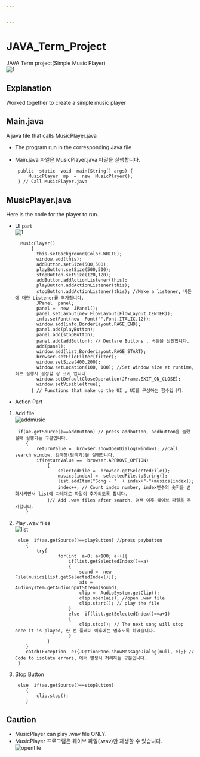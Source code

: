 ```yaml
---


---
```


<h1 id="java_term_project">JAVA_Term_Project</h1>
<p>JAVA Term project(Simple Music Player)<br>
<img src="https://user-images.githubusercontent.com/44791701/48841342-7feeb480-edd4-11e8-81a5-baf1ca53bd55.JPG" alt="1"></p>
<h2 id="explanation">Explanation</h2>
<p>Worked together to create a simple music player</p>
<h2 id="main.java">Main.java</h2>
<p>A java file that calls MusicPlayer.java</p>
<ul>
<li>
<p>The program run in the corresponding Java file</p>
</li>
<li>
<p>Main.java 파일은 MusicPlayer.java 파일을 실행합니다.</p>
<pre><code> public  static  void  main(String[] args) {
     MusicPlayer  mp  =  new  MusicPlayer();
 } // Call MusicPlayer.java
</code></pre>
</li>
</ul>
<h2 id="musicplayer.java">MusicPlayer.java</h2>
<p>Here is the code for the player to run.</p>
<ul>
<li>
<p>UI part<br>
<img src="https://user-images.githubusercontent.com/44791701/48841342-7feeb480-edd4-11e8-81a5-baf1ca53bd55.JPG" alt="1"></p>
<pre><code>  MusicPlayer()
      {
  	    this.setBackground(Color.WHITE);
  	    window.add(this);
  	    addButton.setSize(500,500);
  	    playButton.setSize(500,500);
  	    stopButton.setSize(120,120);	
  	    addButton.addActionListener(this);
  	    playButton.addActionListener(this);
  	    stopButton.addActionListener(this); //Make a listener, 버튼에 대한 Listener를 추가합니다.
  	    JPanel  panel;
  	    panel =  new  JPanel();
  	    panel.setLayout(new FlowLayout(FlowLayout.CENTER));
  	    info.setFont(new  Font("",Font.ITALIC,12));
  	    window.add(info,BorderLayout.PAGE_END);
  	    panel.add(playButton);
  	    panel.add(stopButton);
  	    panel.add(addButton); // Declare Buttons , 버튼을 선언합니다.
  	    add(panel);
  	    window.add(list,BorderLayout.PAGE_START);
  	    browser.setFileFilter(filter);
  	    window.setSize(400,200);
  	    window.setLocation(100, 100); //Set window size at runtime, 최초 실행시 설정할 창 크기 입니다.
  	    window.setDefaultCloseOperation(JFrame.EXIT_ON_CLOSE);
  	    window.setVisible(true);
      } // Functions that make up the UI , UI를 구성하는 함수입니다.
</code></pre>
</li>
<li>
<p>Action Part</p>
</li>
</ul>
<ol>
<li>
<p>Add file<br>
<img src="https://user-images.githubusercontent.com/44791701/48841387-a3196400-edd4-11e8-94e1-122bc32ccab5.JPG" alt="addmusic"></p>
<pre><code> if(ae.getSource()==addButton) // press addbutton, addbutton을 눌렀을때 실행되는 구문입니다.
 	{
 		returnValue =  browser.showOpenDialog(window); //Call search window, 검색창(탐색기)을 실행합니다.
 		if(returnValue ==  browser.APPROVE_OPTION)
 			{
 				selectedFile =  browser.getSelectedFile();
 				musics[index] =  selectedFile.toString();
 				list.addItem("Song - "  + index+"-"+musics[index]);
 				index++; // Count index number, index변수의 숫자를 변화시키면서 list에 차례대로 파일이 추가되도록 합니다.
 			}// Add .wav files after search, 검색 이후 웨이브 파일을 추가합니다.
 	}
</code></pre>
</li>
<li>
<p>Play .wav files<br>
<img src="https://user-images.githubusercontent.com/44791701/48841424-be846f00-edd4-11e8-8557-f20805a978ea.jpg" alt="list"></p>
<pre><code> else  if(ae.getSource()==playButton) //press paybutton
 	{
 		try{
 				for(int  a=0; a&lt;100; a++){
 					if(list.getSelectedIndex()==a)
 					{
 						sound =  new  File(musics[list.getSelectedIndex()]);
 						ais =  AudioSystem.getAudioInputStream(sound);
 						clip =  AudioSystem.getClip();
 						clip.open(ais); //open .wav file
 						clip.start(); // play the file
 					}
 					else  if(list.getSelectedIndex()==a+1)
 					{
 						clip.stop(); // The next song will stop once it is played, 한 번 플레이 이후에는 멈추도록 하였습니다.
 					}
 			}
 	}
 	catch(Exception  e){JOptionPane.showMessageDialog(null, e);} // Code to isolate errors, 에러 발생시 처리하는 구문입니다.
 }
</code></pre>
</li>
<li>
<p>Stop Button</p>
<pre><code> else  if(ae.getSource()==stopButton)
 	{
 		clip.stop();
 	}
</code></pre>
</li>
</ol>
<h2 id="caution">Caution</h2>
<ul>
<li>MusicPlayer can play .wav file ONLY.</li>
<li>MusicPlayer 프로그램은 웨이브 파일(.wav)만 재생할 수 있습니다.<br>
<img src="https://user-images.githubusercontent.com/44791701/48842236-1ae88e00-edd7-11e8-84b2-a80bdca0f158.JPG" alt="openfile"></li>
</ul>

